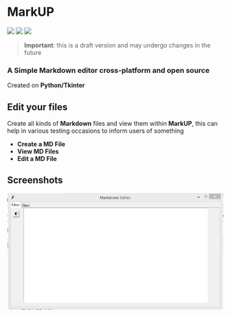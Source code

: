 # MarkUP
<p>
  <img src="https://www.svgrepo.com/show/349437/linux.svg" width="50" style="vertical-align: baseline;"/>
  <img src="https://www.svgrepo.com/show/349566/windows.svg" width="50" style="vertical-align: baseline;"/>
  <img src="https://www.svgrepo.com/show/349300/apple.svg" width="50" style="vertical-align: baseline;"/>
</p> 

> **Important**: this is a draft version and may undergo changes in the future

### A Simple Markdown editor cross-platform and open source

Created on **Python/Tkinter**

## Edit your files
Create all kinds of **Markdown** files and view them within **MarkUP**, this can help in various testing occasions to inform users of something

- **Create a MD File**
- **View MD Files**
- **Edit a MD File**

## Screenshots
![SS1](.dumb/Captura1.PNG)

